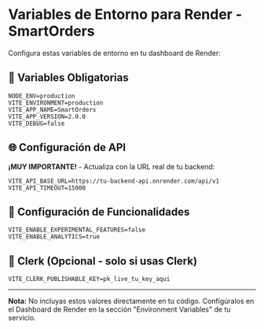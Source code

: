 # Variables de Entorno para Render - SmartOrders

Configura estas variables de entorno en tu dashboard de Render:

## 🔧 Variables Obligatorias

```
NODE_ENV=production
VITE_ENVIRONMENT=production
VITE_APP_NAME=SmartOrders
VITE_APP_VERSION=2.0.0
VITE_DEBUG=false
```

## 🌐 Configuración de API

**¡MUY IMPORTANTE!** - Actualiza con la URL real de tu backend:

```
VITE_API_BASE_URL=https://tu-backend-api.onrender.com/api/v1
VITE_API_TIMEOUT=15000
```

## 🚀 Configuración de Funcionalidades

```
VITE_ENABLE_EXPERIMENTAL_FEATURES=false
VITE_ENABLE_ANALYTICS=true
```

## 🔐 Clerk (Opcional - solo si usas Clerk)

```
VITE_CLERK_PUBLISHABLE_KEY=pk_live_tu_key_aqui
```

---

**Nota:** No incluyas estos valores directamente en tu código. Configúralos en el Dashboard de Render en la sección "Environment Variables" de tu servicio.
